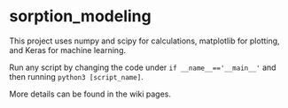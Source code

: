 # sorption_modeling

This project uses numpy and scipy for calculations, matplotlib for plotting, and Keras for machine learning.

Run any script by changing the code under `if __name__=='__main__'` and then running `python3 [script_name]`.

More details can be found in the wiki pages. 
